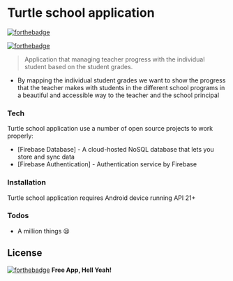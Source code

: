 # Turtle school application

[![forthebadge](https://forthebadge.com/images/badges/built-for-android.svg)](https://forthebadge.com)

[![forthebadge](https://forthebadge.com/images/badges/built-with-love.svg)](https://forthebadge.com)


> Application that managing teacher progress with the individual student based on the student grades.

 - By mapping the individual student grades we want to show the progress that the teacher makes with students in the different school programs in a beautiful and accessible way to the teacher and the school principal

### Tech

Turtle school application use a number of open source projects to work properly:

* [Firebase Database] - A cloud-hosted NoSQL database that lets you store and sync data
* [Firebase Authentication] - Authentication service by Firebase


### Installation

Turtle school application requires Android device running API 21+

### Todos

 - A million things 😫

License
---

[![forthebadge](https://forthebadge.com/images/badges/gluten-free.svg)](https://forthebadge.com)
**Free App, Hell Yeah!**
